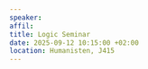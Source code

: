 ```yaml
---
speaker: 
affil: 
title: Logic Seminar
date: 2025-09-12 10:15:00 +02:00
location: Humanisten, J415
---
```


